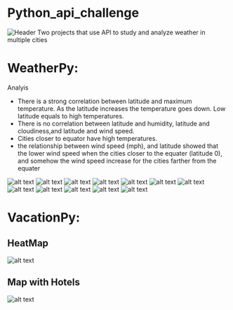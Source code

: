 # Python_api_challenge

![Header](https://github.com/yaf978/Python_api_challenge/blob/main/National_Weather_Service_radar_mosaic_loop.jpg)
Two projects that use API to study and analyze  weather in multiple cities 

# WeatherPy:

Analyis


* There is a strong correlation between latitude and maximum temperature. As the latitude increases the temperature goes down. Low latitude equals to high temperatures.
* There is no correlation between latitude and humidity, latitude and cloudiness,and latitude and wind speed.
* Cities closer to equator have high temperatures. 
* the relationship between wind speed (mph), and latitude showed that the lower wind speed when the cities closer to the equater (latitude 0), and somehow the wind speed increase for the cities farther from the equater

![alt text](https://github.com/yaf978/Python_api_challenge/blob/main/WeatherPy/output_data/latitude_vs_humidity.png)
![alt text](https://github.com/yaf978/Python_api_challenge/blob/main/WeatherPy/output_data/latitude_vs_Cloudiness.png)
![alt text](https://github.com/yaf978/Python_api_challenge/blob/main/WeatherPy/output_data/latitude_vs_Max_Temperature.png)
![alt text](https://github.com/yaf978/Python_api_challenge/blob/main/WeatherPy/output_data/latitude_vs_Wind_Speed.png)
![alt text](https://github.com/yaf978/Python_api_challenge/blob/main/WeatherPy/output_data/N_Hemisphere_Humidity_vs_Lat_LR.png)
![alt text](https://github.com/yaf978/Python_api_challenge/blob/main/WeatherPy/output_data/s_Hemisphere_Humidity_vs_Lat_LR.png)
![alt text](https://github.com/yaf978/Python_api_challenge/blob/main/WeatherPy/output_data/N_Hemisphere_Max_Temp_vs_Lat_LR.png)
![alt text](https://github.com/yaf978/Python_api_challenge/blob/main/WeatherPy/output_data/S_Hemisphere_Max_Temp_vs_Lat_LR.png)
![alt text](https://github.com/yaf978/Python_api_challenge/blob/main/WeatherPy/output_data/N_Hemisphere_Cloudiness_vs_Lat_LR.png)
![alt text](https://github.com/yaf978/Python_api_challenge/blob/main/WeatherPy/output_data/S_Hemisphere_Cloudiness_vs_Lat_LR.png)
![alt text](https://github.com/yaf978/Python_api_challenge/blob/main/WeatherPy/output_data/S_Hemisphere_Wind%20Speed_vs_Lat_LR.png)
![alt text](https://github.com/yaf978/Python_api_challenge/blob/main/WeatherPy/output_data/N_Hemisphere_Wind%20Speed_vs_Lat_LR.png)

# VacationPy:


## HeatMap
![alt text](https://github.com/yaf978/Python_api_challenge/blob/main/VacationPy/Maps/Heat_map.png)

## Map with Hotels
![alt text](https://github.com/yaf978/Python_api_challenge/blob/main/VacationPy/Maps/map_with_hotel.png)

